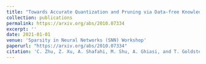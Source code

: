 ```yaml
---
title: "Towards Accurate Quantization and Pruning via Data-free Knowledge Transfer."
collection: publications
permalink: https://arxiv.org/abs/2010.07334
excerpt: ''
date: 2021-01-01
venue: 'Sparsity in Neural Networks (SNN) Workshop'
paperurl: "https://arxiv.org/abs/2010.07334"
citation: 'C. Zhu, Z. Xu, A. Shafahi, M. Shu, A. Ghiasi, and T. Goldstein, SNN (Workshop), 2021'
---
```

